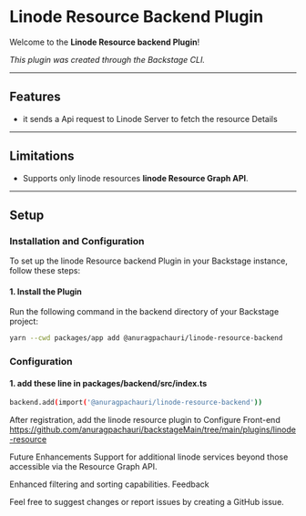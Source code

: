 # Linode Resource Backend Plugin

Welcome to the **Linode Resource backend Plugin**!

_This plugin was created through the Backstage CLI._

---

## Features

- it sends a Api request to Linode Server to fetch the resource Details

---

## Limitations

- Supports only linode resources **linode Resource Graph API**.

---

## Setup

### Installation and Configuration

To set up the linode Resource backend Plugin in your Backstage instance, follow these steps:

#### 1. Install the Plugin

Run the following command in the backend directory of your Backstage project:

```bash
yarn --cwd packages/app add @anuragpachauri/linode-resource-backend
```

### Configuration

#### 1. add these line in packages/backend/src/index.ts

```bash
backend.add(import('@anuragpachauri/linode-resource-backend'))
```

After registration, add the linode resource plugin to Configure Front-end
https://github.com/anuragpachauri/backstageMain/tree/main/plugins/linode-resource

Future Enhancements
Support for additional linode services beyond those accessible via the Resource Graph API.

Enhanced filtering and sorting capabilities.
Feedback

Feel free to suggest changes or report issues by creating a GitHub issue.
